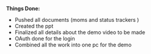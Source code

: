 **Things Done:**
* Pushed all documents (moms and status trackers )
* Created the ppt
* Finalized all details about the demo video to be made 
* OAuth done for the login 
* Combined all the work into one pc for the demo 
